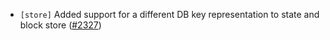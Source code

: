 - `[store]` Added support for a different DB key representation to state and block store ([\#2327](https://github.com/cometbft/cometbft/pull/2327/))
